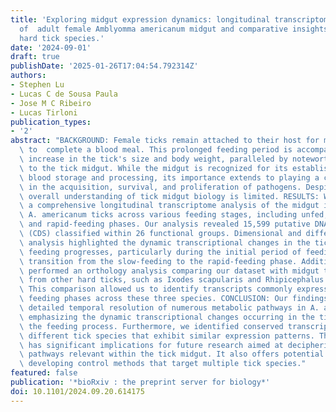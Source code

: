 ```yaml
---
title: 'Exploring midgut expression dynamics: longitudinal transcriptomic analysis
  of  adult female Amblyomma americanum midgut and comparative insights with other
  hard tick species.'
date: '2024-09-01'
draft: true
publishDate: '2025-01-26T17:04:54.792314Z'
authors:
- Stephen Lu
- Lucas C de Sousa Paula
- Jose M C Ribeiro
- Lucas Tirloni
publication_types:
- '2'
abstract: "BACKGROUND: Female ticks remain attached to their host for multiple days\
  \ to  complete a blood meal. This prolonged feeding period is accompanied by a significant\
  \ increase in the tick's size and body weight, paralleled by noteworthy changes\
  \ to the tick midgut. While the midgut is recognized for its established role in\
  \ blood storage and processing, its importance extends to playing a crucial role\
  \ in the acquisition, survival, and proliferation of pathogens. Despite this, our\
  \ overall understanding of tick midgut biology is limited. RESULTS: We conducted\
  \ a comprehensive longitudinal transcriptome analysis of the midgut in adult female\
  \ A. americanum ticks across various feeding stages, including unfed, slow-feeding,\
  \ and rapid-feeding phases. Our analysis revealed 15,599 putative DNA coding sequences\
  \ (CDS) classified within 26 functional groups. Dimensional and differential expression\
  \ analysis highlighted the dynamic transcriptional changes in the tick midgut as\
  \ feeding progresses, particularly during the initial period of feeding and the\
  \ transition from the slow-feeding to the rapid-feeding phase. Additionally, we\
  \ performed an orthology analysis comparing our dataset with midgut transcriptomes\
  \ from other hard ticks, such as Ixodes scapularis and Rhipicephalus microplus.\
  \ This comparison allowed us to identify transcripts commonly expressed during different\
  \ feeding phases across these three species. CONCLUSION: Our findings provide a\
  \ detailed temporal resolution of numerous metabolic pathways in A. americanum,\
  \ emphasizing the dynamic transcriptional changes occurring in the tick midgut throughout\
  \ the feeding process. Furthermore, we identified conserved transcripts across three\
  \ different tick species that exhibit similar expression patterns. This knowledge\
  \ has significant implications for future research aimed at deciphering the physiological\
  \ pathways relevant within the tick midgut. It also offers potential avenues for\
  \ developing control methods that target multiple tick species."
featured: false
publication: '*bioRxiv : the preprint server for biology*'
doi: 10.1101/2024.09.20.614175
---
```


